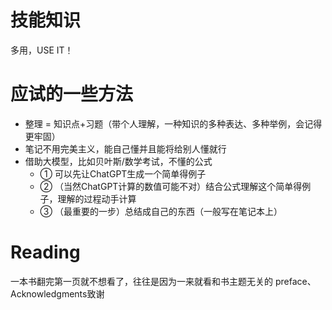 # 技能知识
多用，USE IT！


# 应试的一些方法
- 整理 = 知识点+习题（带个人理解，一种知识的多种表达、多种举例，会记得更牢固）
- 笔记不用完美主义，能自己懂并且能将给别人懂就行
- 借助大模型，比如贝叶斯/数学考试，不懂的公式
    - ① 可以先让ChatGPT生成一个简单得例子
    - ② （当然ChatGPT计算的数值可能不对）结合公式理解这个简单得例子，理解的过程动手计算
    - ③ （最重要的一步）总结成自己的东西（一般写在笔记本上）


# Reading
一本书翻完第一页就不想看了，往往是因为一来就看和书主题无关的 preface、Acknowledgments致谢